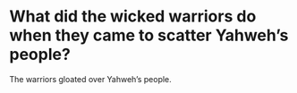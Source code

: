 # What did the wicked warriors do when they came to scatter Yahweh’s people?

The warriors gloated over Yahweh’s people.
